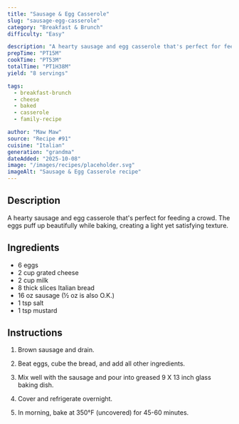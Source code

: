 ```yaml
---
title: "Sausage & Egg Casserole"
slug: "sausage-egg-casserole"
category: "Breakfast & Brunch"
difficulty: "Easy"

description: "A hearty sausage and egg casserole that's perfect for feeding a crowd. The eggs puff up beautifully while baking, creating a light yet satisfying texture."
prepTime: "PT15M"
cookTime: "PT53M"
totalTime: "PT1H38M"
yield: "8 servings"

tags:
  - breakfast-brunch
  - cheese
  - baked
  - casserole
  - family-recipe

author: "Maw Maw"
source: "Recipe #91"
cuisine: "Italian"
generation: "grandma"
dateAdded: "2025-10-08"
image: "/images/recipes/placeholder.svg"
imageAlt: "Sausage & Egg Casserole recipe"
---
```


## Description

A hearty sausage and egg casserole that's perfect for feeding a crowd. The eggs puff up beautifully while baking, creating a light yet satisfying texture.

## Ingredients

- 6 eggs
- 2 cup grated cheese
- 2 cup milk
- 8 thick slices Italian bread
- 16 oz sausage (½ oz is also O.K.)
- 1 tsp salt
- 1 tsp mustard

## Instructions

1. Brown sausage and drain.

2. Beat eggs, cube the bread, and add all other ingredients.

3. Mix well with the sausage and pour into greased 9 X 13 inch glass baking dish.

4. Cover and refrigerate overnight.

5. In morning, bake at 350°F (uncovered) for 45-60 minutes.